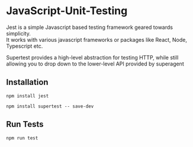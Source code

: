 # JavaScript-Unit-Testing
Jest is a simple Javascript based testing framework geared towards simplicity.  
It works with various javascript frameworks or packages like React, Node, Typescript etc.

Supertest provides a high-level abstraction for testing HTTP, while still allowing you to drop down to the lower-level API provided by superagent

## Installation
`npm install jest`

`npm install supertest -- save-dev`

## Run Tests
`npm run test`